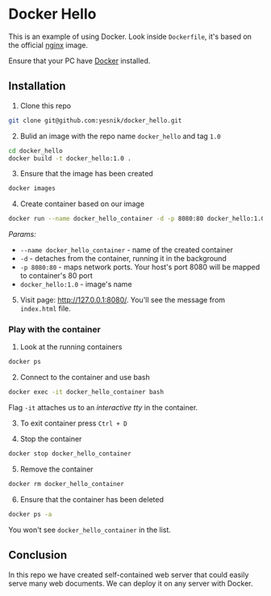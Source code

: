# Docker Hello

This is an example of using Docker. Look inside `Dockerfile`, it's based on the official [nginx](https://hub.docker.com/_/nginx) image.

Ensure that your PC have [Docker](https://www.docker.com/) installed.


## Installation

1. Clone this repo
```bash
git clone git@github.com:yesnik/docker_hello.git
```

2. Bulid an image with the repo name `docker_hello` and tag `1.0`
```bash
cd docker_hello
docker build -t docker_hello:1.0 .
```

3. Ensure that the image has been created
```bash
docker images
```

4. Create container based on our image
```bash
docker run --name docker_hello_container -d -p 8080:80 docker_hello:1.0
```

*Params:*
- `--name docker_hello_container` - name of the created container
- `-d` - detaches from the container, running it in the background
- `-p 8080:80` - maps network ports. Your host's port 8080 will be mapped to container's 80 port
- `docker_hello:1.0` - image's name

5. Visit page: http://127.0.0.1:8080/. You'll see the message from `index.html` file.

### Play with the container

1. Look at the running containers
```bash
docker ps
```

2. Connect to the container and use bash
```bash
docker exec -it docker_hello_container bash
```

Flag `-it` attaches us to an *interactive tty* in the container.

3. To exit container press `Ctrl + D`

4. Stop the container
```bash
docker stop docker_hello_container
```

5. Remove the container
```bash
docker rm docker_hello_container
```

6. Ensure that the container has been deleted
```bash
docker ps -a
```
You won't see `docker_hello_container` in the list.

## Conclusion

In this repo we have created self-contained web server that could easily serve many web documents.
We can deploy it on any server with Docker.
